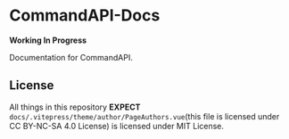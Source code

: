 # CommandAPI-Docs

**Working In Progress**

Documentation for CommandAPI.

## License

All things in this repository **EXPECT** `docs/.vitepress/theme/author/PageAuthors.vue`(this file is licensed under CC BY-NC-SA 4.0 License) is licensed under MIT License.